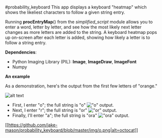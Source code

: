 #probability_keyboard
This app displays a keyboard "heatmap" which shows the likeliest characters to follow a given string entry. 

Running **procEntryMap**() from the *simplified_script* module allows you to enter a word, letter by letter, and see how the most likely next letter changes as more letters are added to the string. A keyboard heatmap pops up on-screen after each letter is added, showing how likely a letter is to follow a string entry.

**Dependencies**:
* Python Imaging Library (PIL): **Image**, **ImageDraw**, **ImageFont**
* Numpy

**An example**

As a demonstration, here's the output from the first few letters of "orange." 

![alt text](Users/jacobmason/Documents/Python/probabilistic_keys/keyboard_map_o.bmp "Added the 'o'")

* First, I enter "o"; the full string is "o" !["o" output](http://imgur.com/vehue0r). 
* Next, I enter "r"; the full string is "or" !["or" output](http://imgur.com/jHkOmSi). 
* Finally, I'll enter "a"; the full string is "ora" !["ora" output](http://imgur.com/HgRZv72).

[[https://github.com/jake-mason/probability_keyboard/blob/master/img/o.png|alt=octocat]]
